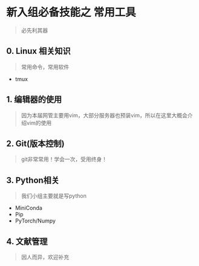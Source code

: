 # 新入组必备技能之 常用工具

> 必先利其器

## 0. Linux 相关知识

> 常用命令，常用软件

- tmux

## 1. 编辑器的使用

> 因为本届网管主要用vim，大部分服务器也预装vim，所以在这里大概会介绍vim的使用

## 2. Git(版本控制)

> git非常常用！学会一次，受用终身！

## 3. Python相关

> 我们小组主要就是写python

- MiniConda
- Pip
- PyTorch/Numpy

## 4. 文献管理

> 因人而异，欢迎补充